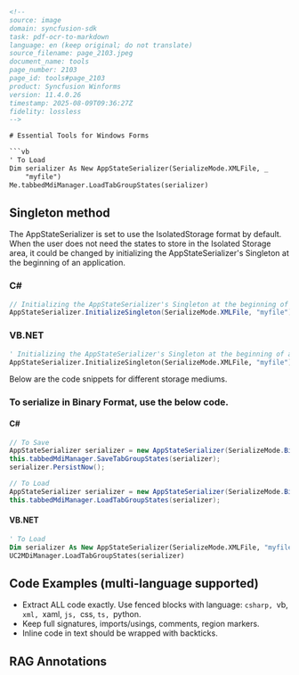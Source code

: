 ```html
<!-- 
source: image
domain: syncfusion-sdk
task: pdf-ocr-to-markdown
language: en (keep original; do not translate)
source_filename: page_2103.jpeg
document_name: tools
page_number: 2103
page_id: tools#page_2103
product: Syncfusion Winforms
version: 11.4.0.26
timestamp: 2025-08-09T09:36:27Z
fidelity: lossless
-->

# Essential Tools for Windows Forms

```vb
' To Load
Dim serializer As New AppStateSerializer(SerializeMode.XMLFile, _
    "myfile")
Me.tabbedMdiManager.LoadTabGroupStates(serializer)
```

## Singleton method

The AppStateSerializer is set to use the IsolatedStorage format by default. When the user does not need the states to store in the Isolated Storage area, it could be changed by initializing the AppStateSerializer's Singleton at the beginning of an application.

### C#

```csharp
// Initializing the AppStateSerializer's Singleton at the beginning of an application.
AppStateSerializer.InitializeSingleton(SerializeMode.XMLFile, "myfile");
```

### VB.NET

```vb
' Initializing the AppStateSerializer's Singleton at the beginning of an application.
AppStateSerializer.InitializeSingleton(SerializeMode.XMLFile, "myfile")
```

Below are the code snippets for different storage mediums.

### To serialize in Binary Format, use the below code.

#### C#

```csharp
// To Save
AppStateSerializer serializer = new AppStateSerializer(SerializeMode.BinaryFile, "myfile");
this.tabbedMdiManager.SaveTabGroupStates(serializer);
serializer.PersistNow();

// To Load
AppStateSerializer serializer = new AppStateSerializer(SerializeMode.BinaryFile, "myfile");
this.tabbedMdiManager.LoadTabGroupStates(serializer);
```

#### VB.NET

```vb
' To Load
Dim serializer As New AppStateSerializer(SerializeMode.XMLFile, "myfile")
UC2MDiManager.LoadTabGroupStates(serializer)
```

## Code Examples (multi-language supported)
- Extract ALL code exactly. Use fenced blocks with language: ```csharp, ```vb, ```xml, ```xaml, ```js, ```css, ```ts, ```python.
- Keep full signatures, imports/usings, comments, region markers.
- Inline code in text should be wrapped with backticks.

## RAG Annotations
<!-- tags: [product, module, control, api, version?] keywords: [k1, k2, ...] -->
```